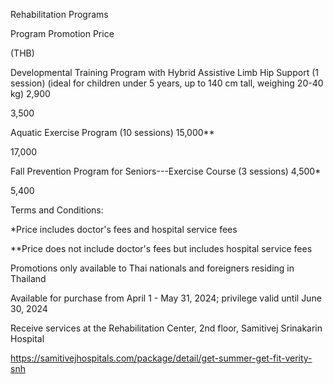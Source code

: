 Rehabilitation Programs

Program Promotion Price

(THB)

Developmental Training Program with Hybrid Assistive Limb Hip Support (1
session) (ideal for children under 5 years, up to 140 cm tall, weighing
20-40 kg) 2,900

3,500

Aquatic Exercise Program (10 sessions) 15,000\*\*

17,000

Fall Prevention Program for Seniors---Exercise Course (3 sessions)
4,500\*

5,400

Terms and Conditions:

\*Price includes doctor's fees and hospital service fees

\*\*Price does not include doctor's fees but includes hospital service
fees

Promotions only available to Thai nationals and foreigners residing in
Thailand

Available for purchase from April 1 - May 31, 2024; privilege valid
until June 30, 2024

Receive services at the Rehabilitation Center, 2nd floor, Samitivej
Srinakarin Hospital

<https://samitivejhospitals.com/package/detail/get-summer-get-fit-verity-snh>
